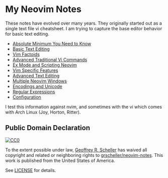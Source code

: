 # My Neovim Notes

These notes have evolved over many years. They originally started out as
a single text file vi cheatsheet. I am trying to capture the base editor
behavior for basic text editing.

- [Absolute Minimum You Need to Know](notes/01-AbsoluteMinimalTextEditing.md)
- [Basic Text Editing](notes/02-BasicTextEditing.md)
- [Vim Factoids](notes/03-VimFactoids.md)
- [Advanced Traditional Vi Commands](notes/04-AdvTradViCommands.md)
- [Ex Mode and Scripting Neovim](notes/05-ExMode.md)
- [Vim Specific Features](notes/06-VimSpecificFeatures.md)
- [Advanced Text Editing](notes/07-AdvTextEditing.md)
- [Multiple Neovim Windows](notes/08-MultipleWindows.md)
- [Encodings and Unicode](notes/09-EncodingsUnicode.md)
- [Regular Expressions](notes/10-RegularExpressions.md)
- [Configuration](notes/11-Configuration.md)

I test this information against nvim, and sometimes with the vi which
comes with Arch Linux (Joy, Horton, Ritter).

## Public Domain Declaration

<p xmlns:dct="http://purl.org/dc/terms/"
   xmlns:vcard="http://www.w3.org/2001/vcard-rdf/3.0#">
  <a rel="license"
     href="http://creativecommons.org/publicdomain/zero/1.0/">
     <img src="http://i.creativecommons.org/p/zero/1.0/88x31.png"
          style="border-style: none;"
          alt="CC0"></a>

To the extent possible under law,
[Geoffrey R. Scheller](https://github.com/grscheller)
has waived all copyright and related or neighboring rights
to [grscheller/neovim-notes](https://github.com/grscheller/neovim-notes).
This work is published from the United States of America.

</p>

See [LICENSE](LICENSE) for details.
